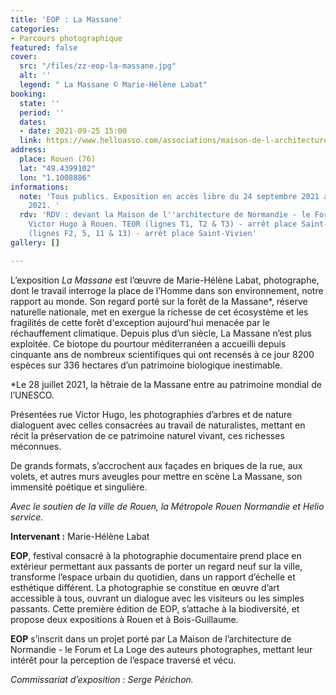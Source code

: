 ```yaml
---
title: 'EOP : La Massane'
categories:
- Parcours photographique
featured: false
cover:
  src: "/files/zz-eop-la-massane.jpg"
  alt: ''
  legend: " La Massane © Marie-Hélène Labat"
booking:
  state: ''
  period: ''
  dates:
  - date: 2021-09-25 15:00
  link: https://www.helloasso.com/associations/maison-de-l-architecture-de-normandie-le-forum/evenements/eop-la-massane
address:
  place: Rouen (76)
  lat: "49.4399102"
  lon: "1.1008886"
informations:
  note: 'Tous publics. Exposition en accès libre du 24 septembre 2021 au 8 novembre
    2021. '
  rdv: 'RDV : devant la Maison de l''architecture de Normandie - le Forum, 48 rue
    Victor Hugo à Rouen. TEOR (lignes T1, T2 & T3) - arrêt place Saint-Marc // Bus
    (lignes F2, 5, 11 & 13) - arrêt place Saint-Vivien'
gallery: []

---
```

L’exposition _La Massane_ est l’œuvre de Marie-Hélène Labat, photographe, dont le travail interroge la place de l’Homme dans son environnement, notre rapport au monde. Son regard porté sur la forêt de la Massane*, réserve naturelle nationale, met en exergue la richesse de cet écosystème et les fragilités de cette forêt d'exception aujourd'hui menacée par le réchauffement climatique. Depuis plus d’un siècle, La Massane n’est plus exploitée. Ce biotope du pourtour méditerranéen a accueilli depuis cinquante ans de nombreux scientifiques qui ont recensés à ce jour 8200 espèces sur 336 hectares d’un patrimoine biologique inestimable.

\*Le 28 juillet 2021, la hêtraie de la Massane entre au patrimoine mondial de l’UNESCO.

Présentées rue Victor Hugo, les photographies d’arbres et de nature dialoguent avec celles consacrées au travail de naturalistes, mettant en récit la préservation de ce patrimoine naturel vivant, ces richesses méconnues.

De grands formats, s’accrochent aux façades en briques de la rue, aux volets, et autres murs aveugles pour mettre en scène La Massane, son immensité poétique et singulière.

_Avec le soutien de la ville de Rouen, la Métropole Rouen Normandie et Helio service._

**Intervenant :** Marie-Hélène Labat

**EOP**, festival consacré à la photographie documentaire prend place en extérieur permettant aux passants de porter un regard neuf sur la ville, transforme l’espace urbain du quotidien, dans un rapport d’échelle et esthétique différent. La photographie se constitue en œuvre d’art accessible à tous, ouvrant un dialogue avec les visiteurs ou les simples passants. Cette première édition de EOP, s’attache à la biodiversité, et propose deux expositions à Rouen et à Bois-Guillaume.

**EOP** s’inscrit dans un projet porté par La Maison de l’architecture de Normandie - le Forum et La Loge des auteurs photographes, mettant leur intérêt pour la perception de l’espace traversé et vécu.

_Commissariat d’exposition : Serge Périchon._